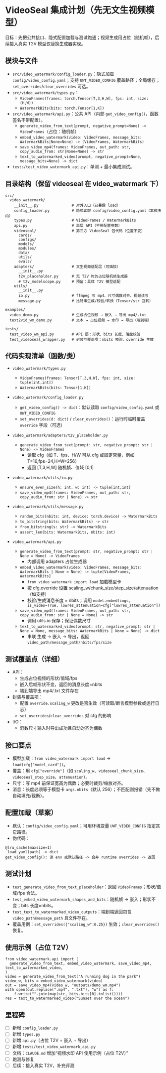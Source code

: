 # VideoSeal 集成计划（先无文生视频模型）

目标：先把公共接口、隐式配置加载与测试跑通；视频生成用占位（随机帧），后续接入真实 T2V 模型仅替换生成器实现。

## 模块与文件
- `src/video_watermark/config_loader.py`：隐式加载 `config/video_config.yaml`；支持 `UWT_VIDEO_CONFIG` 覆盖路径；全局缓存；`set_overrides`/`clear_overrides` 可选。
- `src/video_watermark/types.py`：
  - `VideoFrames(frames: torch.Tensor[T,3,H,W], fps: int, size: (H,W))`
  - `WatermarkBits(bits: torch.Tensor[1,K])`
- `src/video_watermark/api.py`：公共 API（内部 `get_video_config()`，函数签名不带配置）。
  - `generate_video_from_text(prompt, negative_prompt=None) -> VideoFrames`（占位：随机帧）
  - `embed_video_watermark(video: VideoFrames, message_bits: WatermarkBits|None=None) -> (VideoFrames, WatermarkBits)`
  - `save_video_mp4(frames: VideoFrames, out_path: str, copy_audio_from: str|None=None) -> str`
  - `text_to_watermarked_video(prompt, negative_prompt=None, message_bits=None) -> dict`
- `tests/test_video_watermark_api.py`：单测 + 最小集成测试。

## 目录结构（保留 videoseal 在 video_watermark 下）
```
src/
  video_watermark/
    __init__.py               # 对外入口（已暴露 load）
    config_loader.py          # 隐式读取 config/video_config.yaml（本模块内）
    types.py                  # VideoFrames / WatermarkBits
    api.py                    # 高层 API（不带配置参数）
    videoseal/                # 第三方 VideoSeal 包代码（位置不变）
      cards/
      configs/
      models/
      modules/
      data/
      utils/
      evals/
    adapters/                 # 文生视频适配层（可插拔）
      __init__.py
      t2v_placeholder.py      # 无 T2V 时的占位随机帧生成器
      # t2v_modelscope.py     # 预留：具体 T2V 模型适配
    utils/
      __init__.py
      io.py                   # ffmpeg 写 mp4、尺寸偶数对齐、视频读写
      message.py              # 比特串生成/校验/转换（Tensor/str 互转）

examples/
  video_demo.py               # 生成占位视频 → 嵌入 → 导出 mp4/.txt
  text2vid_wm_demo.py         # 文本 → 占位视频 → 水印 → 导出（端到端）

tests/
  test_video_wm_api.py        # API 层：形状、bits 长度、落盘校验
  test_videoseal_wrapper.py   # 封装与覆盖项：nbits 校验、override 生效
```

## 代码实现清单（函数/类）
- `video_watermark/types.py`
  - `VideoFrames(frames: Tensor[T,3,H,W], fps: int, size: tuple[int,int])`
  - `WatermarkBits(bits: Tensor[1,K])`

- `video_watermark/config_loader.py`
  - `get_video_config() -> dict`：默认读取 `config/video_config.yaml` 或 `UWT_VIDEO_CONFIG`
  - `set_overrides(d: dict)` / `clear_overrides()`：运行时临时覆盖 `override` 字段（可选）

- `video_watermark/adapters/t2v_placeholder.py`
  - `generate_video_from_text(prompt: str, negative_prompt: str | None) -> VideoFrames`
    - 读取 cfg（如 T、fps、H/W 可从 cfg 或固定常量，例如 T=16,fps=24,H=W=256）
    - 返回 [T,3,H,W] 随机帧、值域 [0,1]

- `video_watermark/utils/io.py`
  - `ensure_even_size(h: int, w: int) -> tuple[int,int]`
  - `save_video_mp4(frames: VideoFrames, out_path: str, copy_audio_from: str | None) -> str`

- `video_watermark/utils/message.py`
  - `random_bits(nbits: int, device: torch.device) -> WatermarkBits`
  - `to_bitstring(bits: WatermarkBits) -> str`
  - `from_bitstring(s: str) -> WatermarkBits`
  - `assert_len(bits: WatermarkBits, nbits: int)`

- `video_watermark/api.py`
  - `generate_video_from_text(prompt: str, negative_prompt: str | None = None) -> VideoFrames`
    - 内部调用 adapters 占位生成器
  - `embed_video_watermark(video: VideoFrames, message_bits: WatermarkBits | None = None) -> tuple[VideoFrames, WatermarkBits]`
    - `from video_watermark import load` 加载模型卡
    - 按 cfg.override 设置 scaling_w/chunk_size/step_size/attenuation（如支持）
    - 校验/生成消息长度 = nbits；调用 `model.embed(imgs, is_video=True, lowres_attenuation=cfg["lowres_attenuation"])`
  - `save_video_mp4(frames: VideoFrames, out_path: str, copy_audio_from: str | None = None) -> str`
    - 调用 utils.io 保存；保证偶数尺寸
  - `text_to_watermarked_video(prompt: str, negative_prompt: str | None = None, message_bits: WatermarkBits | None = None) -> dict`
    - 串联 生成 → 嵌入 → 导出，返回 `video_path/message_path/nbits/fps/size`

## 测试覆盖点（详细）
- API：
  - 生成占位视频的形状/值域/fps
  - 嵌入后帧形状不变，返回的消息长度=nbits
  - 端到端导出 mp4/.txt 文件存在
- 封装与覆盖项：
  - 配置 `override.scaling_w` 更改是否生效（可读取/断言模型参数或运行日志）
  - `set_overrides`/`clear_overrides` 对 cfg 的影响
- I/O：
  - 奇数尺寸输入时导出成功且自动对齐为偶数

## 接口要点
- 模型加载：`from video_watermark import load` → `load(cfg["model_card"])`。
- 覆盖：用 `cfg["override"]`（如 `scaling_w`、`videoseal_chunk_size`、`videoseal_step_size`、`attenuation`）。
- 尺寸：写 mp4 前保证宽高为偶数；必要时裁剪/缩放对齐。
- 消息：长度必须等于模型卡 `args.nbits`（默认 256）；不匹配则报错（先不做自动填充/截断）。

## 配置加载（草案）
- 默认：`config/video_config.yaml`；可用环境变量 `UWT_VIDEO_CONFIG` 指定其它路径。
- 伪代码：
```
@lru_cache(maxsize=1)
_load_yaml(path) -> dict
get_video_config(): 读 env 或默认路径 -> 合并 runtime overrides -> 返回
```

## 测试计划
- `test_generate_video_from_text_placeholder`：返回 `VideoFrames`；形状/值域/fps 合法。
- `test_embed_video_watermark_shapes_and_bits`：随机帧 → 嵌入；形状不变；bits 长度=nbits。
- `test_text_to_watermarked_video_outputs`：端到端返回包含 `video_path`/`message_path` 且文件存在。
- 覆盖用例：`set_overrides({"scaling_w":0.25})` 生效；`clear_overrides()` 恢复。

## 使用示例（占位 T2V）
```
from video_watermark.api import (
  generate_video_from_text, embed_video_watermark, save_video_mp4, text_to_watermarked_video,
)
video = generate_video_from_text("A running dog in the park")
video_w, bits = embed_video_watermark(video)
out = save_video_mp4(video_w, "outputs/demo_wm.mp4")
with open(out.replace(".mp4", ".txt"), "w") as f:
    f.write("".join(map(str, bits.bits[0].tolist())))
res = text_to_watermarked_video("Sunset over the ocean")
```

## 里程碑
- [ ] 新增 `config_loader.py`
- [ ] 新增 `types.py`
- [ ] 新增 `api.py`（占位 T2V + 嵌入 + 导出）
- [ ] 新增 `tests/test_video_watermark_api.py`
- [ ] 文档：`CLAUDE.md` 增加“视频水印 API 使用示例（占位 T2V）”
- [ ] 跑测与修复
- [ ] 后续：接入真实 T2V，补充评测
